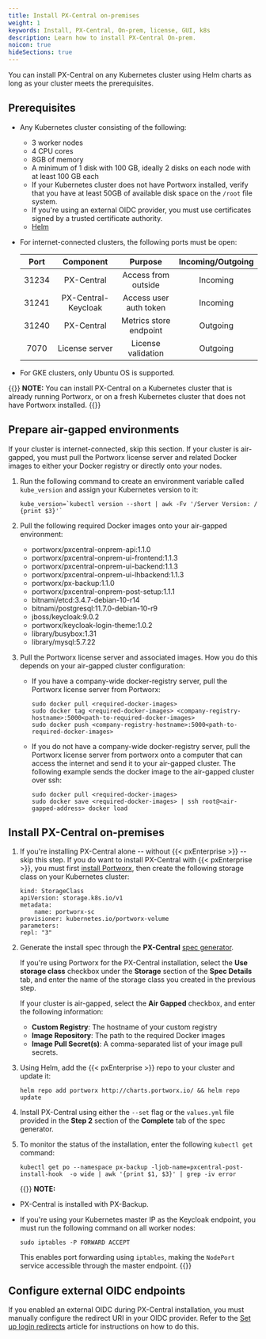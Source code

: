 ```yaml
---
title: Install PX-Central on-premises
weight: 1
keywords: Install, PX-Central, On-prem, license, GUI, k8s
description: Learn how to install PX-Central On-prem.
noicon: true
hideSections: true
---
```


You can install PX-Central on any Kubernetes cluster using Helm charts as long as your cluster meets the prerequisites.

## Prerequisites

* Any Kubernetes cluster consisting of the following:

    * 3 worker nodes
    * 4 CPU cores
    * 8GB of memory
    * A minimum of 1 disk with 100 GB, ideally 2 disks on each node with at least 100 GB each
    * If your Kubernetes cluster does not have Portworx installed, verify that you have at least 50GB of available disk space on the `/root` file system.
    * If you're using an external OIDC provider, you must use certificates signed by a trusted certificate authority.
    * [Helm](https://helm.sh/docs/intro/install/)

* For internet-connected clusters, the following ports must be open:

    | Port | Component | Purpose | Incoming/Outgoing |
    | :---: |:---:|:---:|:---:|
    | 31234 | PX-Central | Access from outside | Incoming |
    | 31241 | PX-Central-Keycloak | Access user auth token | Incoming |
    | 31240 | PX-Central | Metrics store endpoint | Outgoing |
    | 7070 | License server | License validation | Outgoing |
* For GKE clusters, only Ubuntu OS is supported.

{{<info>}}
**NOTE:**
You can install PX-Central on a Kubernetes cluster that is already running Portworx, or on a fresh Kubernetes cluster that does not have Portworx installed.
{{</info>}}

## Prepare air-gapped environments

If your cluster is internet-connected, skip this section. If your cluster is air-gapped, you must pull the Portworx license server and related Docker images to either your Docker registry or directly onto your nodes.

1. Run the following command to create an environment variable called `kube_version` and assign your Kubernetes version to it:

    ```
    kube_version=`kubectl version --short | awk -Fv '/Server Version: / {print $3}'`
    ```

2. Pull the following required Docker images onto your air-gapped environment:

    * portworx/pxcentral-onprem-api:1.1.0
    * portworx/pxcentral-onprem-ui-frontend:1.1.3
    * portworx/pxcentral-onprem-ui-backend:1.1.3
    * portworx/pxcentral-onprem-ui-lhbackend:1.1.3
    * portworx/px-backup:1.1.0
    * portworx/pxcentral-onprem-post-setup:1.1.1
    * bitnami/etcd:3.4.7-debian-10-r14
    * bitnami/postgresql:11.7.0-debian-10-r9
    * jboss/keycloak:9.0.2
    * portworx/keycloak-login-theme:1.0.2
    * library/busybox:1.31
    * library/mysql:5.7.22

3. Pull the Portworx license server and associated images. How you do this depends on your air-gapped cluster configuration:

    * If you have a company-wide docker-registry server, pull the Portworx license server from Portworx:

        ```text
        sudo docker pull <required-docker-images>
        sudo docker tag <required-docker-images> <company-registry-hostname>:5000<path-to-required-docker-images>
        sudo docker push <company-registry-hostname>:5000<path-to-required-docker-images>
        ```

    * If you do not have a company-wide docker-registry server, pull the Portworx license server from portworx onto a computer that can access the internet and send it to your air-gapped cluster. The following example sends the docker image to the air-gapped cluster over ssh:

        ```text
        sudo docker pull <required-docker-images>
        sudo docker save <required-docker-images> | ssh root@<air-gapped-address> docker load
        ```

## Install PX-Central on-premises

1. If you're installing PX-Central alone -- without {{< pxEnterprise >}} -- skip this step. If you do want to install PX-Central with {{< pxEnterprise >}}, you must first [install Portworx](/portworx-install-with-kubernetes/), then create the following storage class on your Kubernetes cluster:

    ```text
    kind: StorageClass
    apiVersion: storage.k8s.io/v1
    metadata:
        name: portworx-sc
    provisioner: kubernetes.io/portworx-volume
    parameters:
    repl: "3"
    ```
2. Generate the install spec through the **PX-Central** [spec generator](https://central.portworx.com/specGen/wizard).

     If you're using Portworx for the PX-Central installation, select the **Use storage class** checkbox under the **Storage** section of the **Spec Details** tab, and enter the name of the storage class you created in the previous step.

    If your cluster is air-gapped, select the **Air Gapped** checkbox, and enter the following information:

      * **Custom Registry**: The hostname of your custom registry
      * **Image Repository**: The path to the required Docker images
      * **Image Pull Secret(s)**: A comma-separated list of your image pull secrets.

2. Using Helm, add the {{< pxEnterprise >}} repo to your cluster and update it:
    <!-- I may instead just push these two steps together and refer users to the spec generator -->

    ```text
    helm repo add portworx http://charts.portworx.io/ && helm repo update
    ```

3. Install PX-Central using either the `--set` flag or the `values.yml` file provided in the **Step 2** section of the **Complete** tab of the spec generator.


4. To monitor the status of the installation, enter the following `kubectl get` command:

    ```text
    kubectl get po --namespace px-backup -ljob-name=pxcentral-post-install-hook  -o wide | awk '{print $1, $3}' | grep -iv error
    ```

    <!-- Is this the right way to do it? Also, is this the correct command? -->

    {{<info>}}
**NOTE:**

* PX-Central is installed with PX-Backup.
* If you're using your Kubernetes master IP as the Keycloak endpoint, you must run the following command on all worker nodes:

    ```text
    sudo iptables -P FORWARD ACCEPT
    ```

    This enables port forwarding using `iptables`, making the `NodePort` service accessible through the master endpoint.
    {{</info>}}

## Configure external OIDC endpoints

 If you enabled an external OIDC during PX-Central installation, you must manually configure the redirect URI in your OIDC provider. Refer to the [Set up login redirects](/portworx-install-with-kubernetes/operate-and-maintain-on-kubernetes/pxcentral-onprem/set-up-login-redirects) article for instructions on how to do this.
